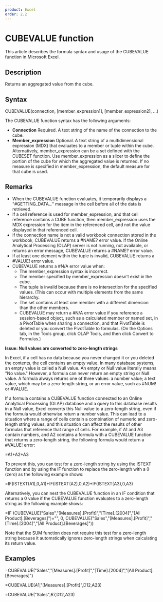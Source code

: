 ```yaml
---
product: Excel
order: 2.2
---
```


# CUBEVALUE function

This article describes the formula syntax and usage of the CUBEVALUE function in Microsoft Excel.

## Description

Returns an aggregated value from the cube.

## Syntax

CUBEVALUE(connection, [member_expression1], [member_expression2], …)

The CUBEVALUE function syntax has the following arguments:

- **Connection**    Required. A text string of the name of the connection to the cube.
- **Member_expression**    Optional. A text string of a multidimensional expression (MDX) that evaluates to a member or tuple within the cube. Alternatively, member_expression can be a set defined with the CUBESET function. Use member_expression as a slicer to define the portion of the cube for which the aggregated value is returned. If no measure is specified in member_expression, the default measure for that cube is used.

## Remarks

- When the CUBEVALUE function evaluates, it temporarily displays a "#GETTING_DATA…" message in the cell before all of the data is retrieved.
- If a cell reference is used for member_expression, and that cell reference contains a CUBE function, then member_expression uses the MDX expression for the item in the referenced cell, and not the value displayed in that referenced cell.
- If the connection name is not a valid workbook connection stored in the workbook, CUBEVALUE returns a #NAME? error value. If the Online Analytical Processing (OLAP) server is not running, not available, or returns an error message, CUBEVALUE returns a #NAME? error value.
- If at least one element within the tuple is invalid, CUBEVALUE returns a #VALUE! error value.
- CUBEVALUE returns a #N/A error value when:
    - The member_expression syntax is incorrect.
    - The member specified by member_expression doesn't exist in the cube.
    - The tuple is invalid because there is no intersection for the specified values. (This can occur with multiple elements from the same hierarchy.
    - The set contains at least one member with a different dimension than the other members.
    - CUBEVALUE may return a #N/A error value if you reference a session-based object, such as a calculated member or named set, in a PivotTable when sharing a connection, and that PivotTable is deleted or you convert the PivotTable to formulas. (On the Options tab, in the Tools group, click OLAP Tools, and then click Convert to Formulas.)

**Issue: Null values are converted to zero-length strings**

In Excel, if a cell has no data because you never changed it or you deleted the contents, the cell contains an empty value. In many database systems, an empty value is called a Null value. An empty or Null value literally means "No value." However, a formula can never return an empty string or Null value. A formula always returns one of three values: a number value; a text value, which may be a zero-length string, or an error value, such as #NUM! or #VALUE.

If a formula contains a CUBEVALUE function connected to an Online Analytical Processing (OLAP) database and a query to this database results in a Null value, Excel converts this Null value to a zero-length string, even if the formula would otherwise return a number value. This can lead to a situation where a range of cells contain a combination of numeric and zero-length string values, and this situation can affect the results of other formulas that reference that range of cells. For example, if A1 and A3 contain numbers, and A2 contains a formula with a CUBEVALUE function that returns a zero-length string, the following formula would return a #VALUE! error:

=A1+A2+A3

To prevent this, you can test for a zero-length string by using the ISTEXT function and by using the IF function to replace the zero-length with a 0 (zero) as the following example shows:

=IF(ISTEXT(A1),0,A1)+IF(ISTEXT(A2),0,A2)+IF(ISTEXT(A3),0,A3)

Alternatively, you can nest the CUBEVALUE function in an IF condition that returns a 0 value if the CUBEVALUE function evaluates to a zero-length string as the following example shows:

=IF (CUBEVALUE("Sales","[Measures].[Profit]","[Time].[2004]","[All Product].[Beverages]")="", 0, CUBEVALUE("Sales","[Measures].[Profit]","[Time].[2004]","[All Product].[Beverages]"))

Note that the SUM function does not require this test for a zero-length string because it automatically ignores zero-length strings when calculating its return value.

## Examples

=CUBEVALUE("Sales","[Measures].[Profit]","[Time].[2004]","[All Product].[Beverages]")

=CUBEVALUE($A$1,"[Measures].[Profit]",D$12,$A23)

=CUBEVALUE("Sales",$B$7,D$12,$A23)